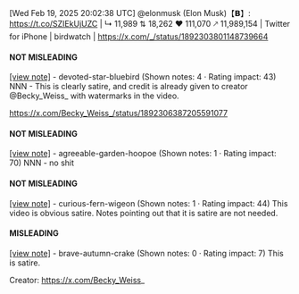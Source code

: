 [Wed Feb 19, 2025 20:02:38 UTC] @elonmusk (Elon Musk)【𝗕】: https://t.co/SZIEkUjUZC | ↳ 11,989 ⇅ 18,262 ♥ 111,070 🡕 11,989,154 | Twitter for iPhone | birdwatch | https://x.com/_/status/1892303801148739664

#### NOT MISLEADING

[[view note]](https://x.com/i/birdwatch/n/1892379060925583547) - devoted-star-bluebird (Shown notes: 4 · Rating impact: 43)
NNN - This is clearly satire, and credit is already given to creator @Becky_Weiss_ with watermarks in the video.

https://x.com/Becky_Weiss_/status/1892306387205591077

#### NOT MISLEADING

[[view note]](https://x.com/i/birdwatch/n/1892362080663011356) - agreeable-garden-hoopoe (Shown notes: 1 · Rating impact: 70)
NNN - no shit

#### NOT MISLEADING

[[view note]](https://x.com/i/birdwatch/n/1892361766925193683) - curious-fern-wigeon (Shown notes: 1 · Rating impact: 44)
This video is obvious satire. Notes pointing out that it is satire are not needed.

#### MISLEADING

[[view note]](https://x.com/i/birdwatch/n/1892357289790542215) - brave-autumn-crake (Shown notes: 0 · Rating impact: 7)
This is satire. 

Creator: https://x.com/Becky_Weiss_
